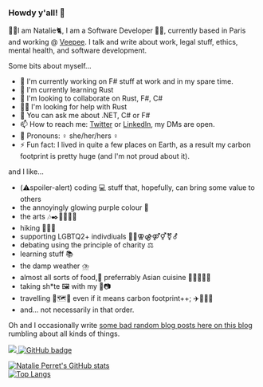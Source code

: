 ### Howdy y'all! 👋

🙋‍♀️I am Natalie🐈, I am a Software Developer 👩‍💻, currently based in Paris and working @ [Veepee](https://www.veepee.com). I talk and write about work, legal stuff, ethics, mental health, and software development.

Some bits about myself...

- 🔭 I'm currently working on F# stuff at work and in my spare time.
- 🌱 I'm currently learning Rust
- 👯 I'm looking to collaborate on Rust, F#, C#
- 🤸‍♀️ I'm looking for help with Rust
- 💬 You can ask me about .NET, C# or F#
- 📫 How to reach me: [Twitter](https://twitter.com/natalie_perret) or [LinkedIn](https://www.linkedin.com/in/natalie-perret), my DMs are open.
- 👩 Pronouns: ♀️ she/her/hers ♀️
- ⚡ Fun fact: I lived in quite a few places on Earth, as a result my carbon footprint is pretty huge (and I'm not proud about it).

and I like...

- (⚠️spoiler-alert) coding 💻 stuff that, hopefully, can bring some value to others
- the annoyingly glowing purple colour 💜
- the arts 🎶✒️🍿💃🗿🎨
- hiking 🚶‍♀️🥾
- supporting LGBTQ2+ indivdiuals 🏳️‍🌈⚢⚣⚤⚥⚧️⚦
- debating using the principle of charity ⚖️
- learning stuff 📚
- the damp weather ⛈️
- almost all sorts of food,🤤 preferrably Asian cuisine 🥢🍜🦐🍛🥔
- taking sh*te 🖼️ with my 📱📷
- travelling 🧳🗺️🧭 even if it means carbon footprint++; ✈️🚆🚴‍♀️
- and... not necessarily in that order.

Oh and I occasionally write [some bad random blog posts here on this blog](https://natalie-o-perret.github.io) rumbling about all kinds of things.

<a href="http://twitter.com/natalie_perret">
  <img src="https://img.shields.io/twitter/follow/natalie_perret?label=Twitter&logo=twitter&style=for-the-badge" />
</a>

<a href="https://github.com/natalie-o-perret?tab=followers">
  <img src="https://img.shields.io/github/followers/natalie-o-perret?label=Followers&logo=GitHub&style=for-the-badge" alt="GitHub badge" />
</a>

[![Natalie Perret's GitHub stats](https://github-readme-stats.vercel.app/api?username=natalie-o-perret&count_private=true&theme=omni&show_icons=true&include_all_commits=true)](https://github.com/natalie-o-perret)
</br>
[![Top Langs](https://github-readme-stats.vercel.app/api/top-langs/?username=natalie-o-perret&hide=matlab,jupyter%20notebook,css,scss&theme=omni&langs_count=5)](https://github.com/natalie-o-perret)
